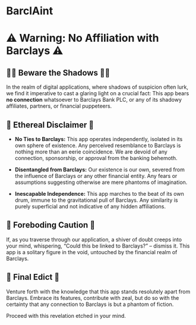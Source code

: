 # BarclAint
# ⚠️ **Warning: No Affiliation with Barclays** ⚠️

## 🕵️‍♂️ **Beware the Shadows** 🕵️‍♂️

In the realm of digital applications, where shadows of suspicion often lurk, we find it imperative to cast a glaring light on a crucial fact: This app bears **no connection** whatsoever to Barclays Bank PLC, or any of its shadowy affiliates, partners, or financial puppeteers.

## 🔮 **Ethereal Disclaimer** 🔮

- **No Ties to Barclays:** This app operates independently, isolated in its own sphere of existence. Any perceived resemblance to Barclays is nothing more than an eerie coincidence. We are devoid of any connection, sponsorship, or approval from the banking behemoth.

- **Disentangled from Barclays:** Our existence is our own, severed from the influence of Barclays or any other financial entity. Any fears or assumptions suggesting otherwise are mere phantoms of imagination.

- **Inescapable Independence:** This app marches to the beat of its own drum, immune to the gravitational pull of Barclays. Any similarity is purely superficial and not indicative of any hidden affiliations.

## 🌌 **Foreboding Caution** 🌌

If, as you traverse through our application, a shiver of doubt creeps into your mind, whispering, “Could this be linked to Barclays?” – dismiss it. This app is a solitary figure in the void, untouched by the financial realm of Barclays.

## 🚨 **Final Edict** 🚨

Venture forth with the knowledge that this app stands resolutely apart from Barclays. Embrace its features, contribute with zeal, but do so with the certainty that any connection to Barclays is but a phantom of fiction.

Proceed with this revelation etched in your mind.
